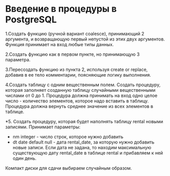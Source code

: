 # Введение в процедуры в PostgreSQL

1.Создать функцию (ручной вариант coalesce), принимающий 2 аргумента, и возвращающую первый непустой из этих двух аргументов. Функция принимает на вход любые типы данных.


2.Создать функцию как в первом пункте, но принимающую 3 параметра.

3.Пересоздать функцию из пункта 2, используя create or replace, добавив в ее тело комментарии, поясняющие логику выполнения.

4.Создать таблицу с одним вещественным полем. Создать процедуру, которая заполняет созданную таблицу случайными вещественными числами от 0 до 1.
Процедура должна принимать на вход одно целое число - количество элементов, которое надо вставить в таблицу.
Процедура должна вернуть среднее значение из всех элементов в таблице.

*5. Создать процедуру, которая будет наполнять таблицу rental новыми записями.
Принимает параметры:
- nm integer - число строк, которое нужно добавить
- dt date default null - дата rental_date, за которую нужно добавить новые записи. Если дата не задана, то находим максимальную существующую дату rental_date в таблице rental и прибавляем к ней один день.
  
Компакт диски для сдачи выбираем случайным образом.